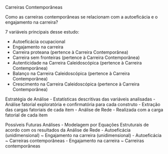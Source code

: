 Carreiras Comtemporâneas



 Como as carreiras contemporâneas se relacionam com a autoeficácia e o engajamento na carreira?

 7 variáveis principais desse estudo:
  - Autoeficácia ocupacional
  - Engajamento na carreira
  - Carreira proteana (pertence à Carreira Contemporânea)
  - Carreira sem fronteiras (pertence à Carreira Contemporânea)
  - Autenticidade na Carreira Caleidoscópica (pertence à Carreira Contemporânea)
  - Balanço na Carreira Caleidoscópica (pertence à Carreira Contemporânea)
  - Crescimento na Carreira Caleidoscópica (pertence à Carreira Contemporânea)

Estratégia de Análise
    - Estatísticas descritivas das variáveis analisadas
    - Análise fatorial exploratória e confirmatória para cada construto
        - Extração das cargas fatoriais de cada item
    - Análise de Rede
        - Realizada com a carga fatorial de cada item

Possíveis Futuras Análises
    - Modelagem por Equações Estruturais de acordo com os resultados da Análise de Rede
        - Autoeficácia (unidimensional) ~ Engajamento na carreira (unidimensional)
        - Autoeficácia ~ Carreiras contemporâneas
        - Engajamento na carreira ~ Carreiras contemporâneas